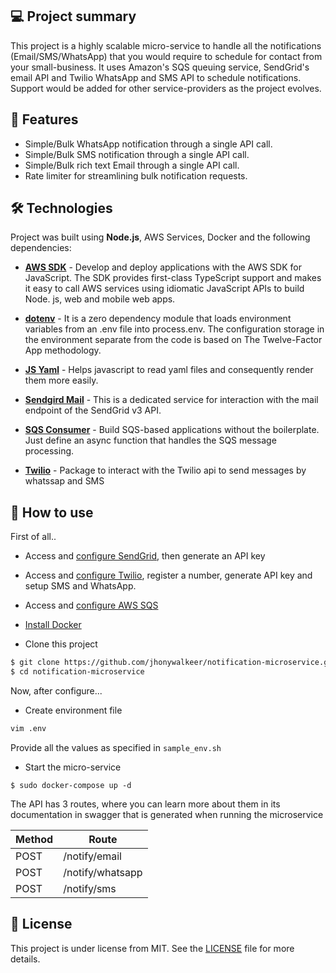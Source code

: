 ## 💻 Project summary

This project is a highly scalable micro-service to handle all the notifications (Email/SMS/WhatsApp) that you would require to schedule for contact from your small-business. It uses Amazon's SQS queuing service, SendGrid's email API and Twilio WhatsApp and SMS API to schedule notifications. Support would be added for other service-providers as the project evolves.

## 🚩 Features

- Simple/Bulk WhatsApp notification through a single API call.
- Simple/Bulk SMS notification through a single API call.
- Simple/Bulk rich text Email through a single API call.
- Rate limiter for streamlining bulk notification requests.

## 🛠 Technologies

Project was built using **Node.js**, AWS Services, Docker and the following dependencies:

- **[AWS SDK](https://www.npmjs.com/package/aws-sdk)** - Develop and deploy applications with the AWS SDK for JavaScript. The SDK provides first-class TypeScript support and makes it easy to call AWS services using idiomatic JavaScript APIs to build Node. js, web and mobile web apps.

- **[dotenv](https://www.npmjs.com/package/dotenv)** - It is a zero dependency module that loads environment variables from an .env file into process.env. The configuration storage in the environment separate from the code is based on The Twelve-Factor App methodology.

- **[JS Yaml](https://www.npmjs.com/package/js-yaml)** - Helps javascript to read yaml files and consequently render them more easily.

- **[Sendgird Mail](https://www.npmjs.com/package/@sendgrid/mail)** - This is a dedicated service for interaction with the mail endpoint of the SendGrid v3 API.

- **[SQS Consumer](https://www.npmjs.com/package/sqs-consumer)** - Build SQS-based applications without the boilerplate. Just define an async function that handles the SQS message processing.

- **[Twilio](https://www.npmjs.com/package/twilio)** - Package to interact with the Twilio api to send messages by whatssap and SMS

## 🔖 How to use

First of all..

- Access and [configure SendGrid](https://sendgrid.com/solutions/email-api/), then generate an API key

- Access and [configure Twilio](https://www.twilio.com/docs/usage/tutorials/how-to-use-your-free-trial-account), register a number, generate API key and setup SMS and WhatsApp.
- Access and [configure AWS SQS](https://docs.aws.amazon.com/pt_br/sdk-for-javascript/v2/developer-guide/sqs-examples-send-receive-messages.html)
- [Install Docker](https://docs.docker.com/engine/install/)
- Clone this project

```bash
$ git clone https://github.com/jhonywalkeer/notification-microservice.git
$ cd notification-microservice

```

Now, after configure...

- Create environment file

```bash
vim .env
```

Provide all the values as specified in `sample_env.sh`

- Start the micro-service

```
$ sudo docker-compose up -d
```

The API has 3 routes, where you can learn more about them in its documentation in swagger that is generated when running the microservice

| Method | Route            |
| ------ | ---------------- |
| POST   | /notify/email    |
| POST   | /notify/whatsapp |
| POST   | /notify/sms      |

## 📖 License

This project is under license from MIT. See the [LICENSE](LICENSE.md) file for more details.
